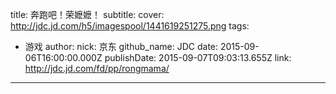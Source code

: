 title: 奔跑吧！荣嬷嬷！
subtitle: 
cover: http://jdc.jd.com/h5/imagespool/1441619251275.png
tags:
  - 游戏
author:
  nick: 京东
  github_name: JDC
date: 2015-09-06T16:00:00.000Z
publishDate: 2015-09-07T09:03:13.655Z
link: http://jdc.jd.com/fd/pp/rongmama/
---